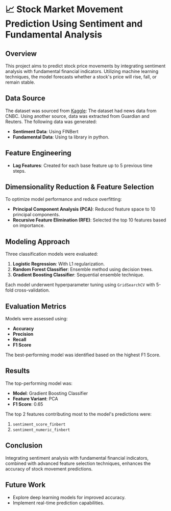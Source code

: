 # 📈 Stock Market Movement Prediction Using Sentiment and Fundamental Analysis

## Overview

This project aims to predict stock price movements by integrating sentiment analysis with fundamental financial indicators.
Utilizing machine learning techniques, the model forecasts whether a stock's price will rise, fall, or remain stable.

## Data Source

The dataset was sourced from [Kaggle](https://www.kaggle.com/datasets/abhinavsinha845/cnbc-newsdata/data):
The dataset had news data from CNBC. Using another source, data was extracted from Guardian and Reuters.
The following data was generated:

- **Sentiment Data**: Using FINBert
- **Fundamental Data**:  Using ta library in python.

## Feature Engineering

- **Lag Features**: Created for each base feature up to 5 previous time steps.

## Dimensionality Reduction & Feature Selection

To optimize model performance and reduce overfitting:

- **Principal Component Analysis (PCA)**: Reduced feature space to 10 principal components.
- **Recursive Feature Elimination (RFE)**: Selected the top 10 features based on importance.

## Modeling Approach

Three classification models were evaluated:

1. **Logistic Regression**: With L1 regularization.
2. **Random Forest Classifier**: Ensemble method using decision trees.
3. **Gradient Boosting Classifier**: Sequential ensemble technique.

Each model underwent hyperparameter tuning using `GridSearchCV` with 5-fold cross-validation.

## Evaluation Metrics

Models were assessed using:

- **Accuracy**
- **Precision**
- **Recall**
- **F1 Score**

The best-performing model was identified based on the highest F1 Score.

## Results

The top-performing model was:

- **Model**: Gradient Boosting Classifier
- **Feature Variant**: PCA
- **F1 Score**: 0.65

The top 2 features contributing most to the model's predictions were:

1. `sentiment_score_finbert`
2. `sentiment_numeric_finbert`

## Conclusion

Integrating sentiment analysis with fundamental financial indicators, combined with advanced feature selection techniques, enhances the accuracy of stock movement predictions.

## Future Work
- Explore deep learning models for improved accuracy.
- Implement real-time prediction capabilities.
